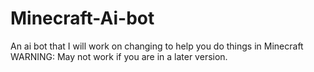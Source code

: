# Minecraft-Ai-bot
An ai bot that I will work on changing to help you do things in Minecraft
WARNING: May not work if you are in a later version.
